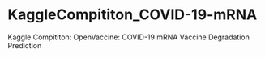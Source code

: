 # KaggleCompititon_COVID-19-mRNA
Kaggle Compititon: OpenVaccine: COVID-19 mRNA Vaccine Degradation Prediction
